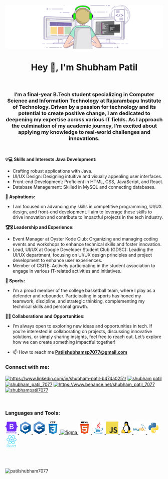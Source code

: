 ![MasterHead](https://raw.githubusercontent.com/leorrose/leorrose/master/readme_header.gif)


<h1 align="center">Hey 👋, I'm Shubham Patil</h1> <br> 
<h3 align="center"> I’m a final-year B.Tech student specializing in Computer Science and Information Technology at Rajarambapu Institute of Technology. Driven by a passion for technology and its potential to create positive change, I am dedicated to deepening my expertise across various IT fields. As I approach the culmination of my academic journey, I’m excited about applying my knowledge to real-world challenges and innovations.</h3> <br>

**💡💻 Skills and Interests Java Development:**
-   Crafting robust applications with Java.
-   UI/UX Design: Designing intuitive and visually appealing user interfaces.
-   Front-end Development: Proficient in HTML, CSS, JavaScript, and React.
-   Database Management: Skilled in MySQL and connecting databases.

  **💫 Aspirations:** <br>
- I am focused on advancing my skills in competitive programming, UI/UX design, and front-end development. I aim to leverage these skills to drive innovation and contribute to impactful projects in the tech industry.

**🏆🎖️ Leadership and Experience:** 
- Event Manager at Oyster Kode Club: Organizing and managing coding events and workshops to enhance technical skills and foster innovation.
- Lead, UI/UX at Google Developer Student Club (GDSC): Leading the UI/UX department, focusing on UI/UX design principles and project development to enhance user experiences.
- Member of CSITE: Actively participating in the student association to engage in various IT-related activities and initiatives.

**🏀 Sports:** 
- I’m a proud member of the college basketball team, where I play as a defender and rebounder. Participating in sports has honed my teamwork, discipline, and strategic thinking, complementing my technical skills and personal growth.
  
**🚀📞 Collaborations and Opportunities:** 
- I’m always open to exploring new ideas and opportunities in tech. If you’re interested in collaborating on projects, discussing innovative solutions, or simply sharing insights, feel free to reach out. Let’s explore how we can create something impactful together!



- 📫 How to reach me **Patilshubhamsp7077@gmail.com**

<h3 align="left">Connect with me:</h3>
<p align="left">
<a href="https://linkedin.com/in/https://www.linkedin.com/in/shubham-patil-b474a0251/" target="blank"><img align="center" src="https://raw.githubusercontent.com/rahuldkjain/github-profile-readme-generator/master/src/images/icons/Social/linked-in-alt.svg" alt="https://www.linkedin.com/in/shubham-patil-b474a0251/" height="30" width="40" /></a>
<a href="https://fb.com/shubham patil" target="blank"><img align="center" src="https://raw.githubusercontent.com/rahuldkjain/github-profile-readme-generator/master/src/images/icons/Social/facebook.svg" alt="shubham patil" height="30" width="40" /></a>
<a href="https://instagram.com/shubham_patil_7077" target="blank"><img align="center" src="https://raw.githubusercontent.com/rahuldkjain/github-profile-readme-generator/master/src/images/icons/Social/instagram.svg" alt="shubham_patil_7077" height="30" width="40" /></a>
<a href="https://www.behance.net/https://www.behance.net/shubham_patil_7077" target="blank"><img align="center" src="https://raw.githubusercontent.com/rahuldkjain/github-profile-readme-generator/master/src/images/icons/Social/behance.svg" alt="https://www.behance.net/shubham_patil_7077" height="30" width="40" /></a>
<a href="https://www.hackerrank.com/shubhampatil7077" target="blank"><img align="center" src="https://raw.githubusercontent.com/rahuldkjain/github-profile-readme-generator/master/src/images/icons/Social/hackerrank.svg" alt="shubhampatil7077" height="30" width="40" /></a>
</p> <br> 

<h3 align="left">Languages and Tools:</h3>
<p align="left"> <a href="https://getbootstrap.com" target="_blank" rel="noreferrer"> <img src="https://raw.githubusercontent.com/devicons/devicon/master/icons/bootstrap/bootstrap-plain-wordmark.svg" alt="bootstrap" width="40" height="40"/> </a> <a href="https://www.cprogramming.com/" target="_blank" rel="noreferrer"> <img src="https://raw.githubusercontent.com/devicons/devicon/master/icons/c/c-original.svg" alt="c" width="40" height="40"/> </a> <a href="https://www.w3schools.com/cpp/" target="_blank" rel="noreferrer"> <img src="https://raw.githubusercontent.com/devicons/devicon/master/icons/cplusplus/cplusplus-original.svg" alt="cplusplus" width="40" height="40"/> </a> <a href="https://www.w3schools.com/css/" target="_blank" rel="noreferrer"> <img src="https://raw.githubusercontent.com/devicons/devicon/master/icons/css3/css3-original-wordmark.svg" alt="css3" width="40" height="40"/> </a> <a href="https://www.figma.com/" target="_blank" rel="noreferrer"> <img src="https://www.vectorlogo.zone/logos/figma/figma-icon.svg" alt="figma" width="40" height="40"/> </a> <a href="https://www.w3.org/html/" target="_blank" rel="noreferrer"> <img src="https://raw.githubusercontent.com/devicons/devicon/master/icons/html5/html5-original-wordmark.svg" alt="html5" width="40" height="40"/> </a> <a href="https://www.java.com" target="_blank" rel="noreferrer"> <img src="https://raw.githubusercontent.com/devicons/devicon/master/icons/java/java-original.svg" alt="java" width="40" height="40"/> </a> <a href="https://developer.mozilla.org/en-US/docs/Web/JavaScript" target="_blank" rel="noreferrer"> <img src="https://raw.githubusercontent.com/devicons/devicon/master/icons/javascript/javascript-original.svg" alt="javascript" width="40" height="40"/> </a> <a href="https://www.linux.org/" target="_blank" rel="noreferrer"> <img src="https://raw.githubusercontent.com/devicons/devicon/master/icons/linux/linux-original.svg" alt="linux" width="40" height="40"/> </a> <a href="https://www.mysql.com/" target="_blank" rel="noreferrer"> <img src="https://raw.githubusercontent.com/devicons/devicon/master/icons/mysql/mysql-original-wordmark.svg" alt="mysql" width="40" height="40"/> </a> <a href="https://www.python.org" target="_blank" rel="noreferrer"> <img src="https://raw.githubusercontent.com/devicons/devicon/master/icons/python/python-original.svg" alt="python" width="40" height="40"/> </a> <a href="https://reactjs.org/" target="_blank" rel="noreferrer"> <img src="https://raw.githubusercontent.com/devicons/devicon/master/icons/react/react-original-wordmark.svg" alt="react" width="40" height="40"/> </a> </p> <br> <br> 

<p><img align="center" src="https://github-readme-stats.vercel.app/api/top-langs?username=patilshubham7077&show_icons=true&locale=en&layout=compact" alt="patilshubham7077" /></p>
